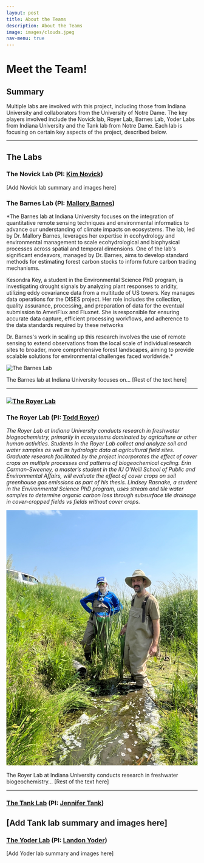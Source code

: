 ```yaml
---
layout: post
title: About the Teams
description: About the Teams
image: images/clouds.jpeg
nav-menu: true
---
```

<head>
  <!-- other head elements -->

  <!-- Link to your main stylesheet -->
  <link rel="stylesheet" href="/files/aboutteams.css">
</head>


# Meet the Team!

## Summary
Multiple labs are involved with this project, including those from Indiana University and collaborators from the University of Notre Dame. The key players involved include the Novick lab, Royer Lab, Barnes Lab, Yoder Labs from Indiana University and the Tank lab from Notre Dame. Each lab is focusing on certain key aspects of the project, described below.

---

## The Labs

### The Novick Lab (PI: [Kim Novick](https://oneill.indiana.edu/faculty-research/directory/profiles/faculty/full-time/novick-kimberly.html))

[Add Novick lab summary and images here]



### The Barnes Lab (PI: [Mallory Barnes](https://oneill.indiana.edu/faculty-research/directory/profiles/faculty/full-time/royer-todd.html))

*The Barnes lab at Indiana University focuses on the integration of quantitative remote sensing techniques and environmental informatics to advance our understanding of climate impacts on ecosystems. The lab, led by Dr. Mallory Barnes, leverages her expertise in ecohydrology and environmental management to scale ecohydrological and biophysical processes across spatial and temporal dimensions. One of the lab's significant endeavors, managed by Dr. Barnes, aims to develop standard methods for estimating forest carbon stocks to inform future carbon trading mechanisms.

Kesondra Key, a student in the Environmental Science PhD program, is investigating drought signals by analyzing plant responses to aridity, utilizing eddy covariance data from a multitude of US towers. Key manages data operations for the DISES project. Her role includes the collection, quality assurance, processing, and preparation of data for the eventual submission to AmeriFlux and Fluxnet. She is responsible for ensuring accurate data capture, efficient processing workflows, and adherence to the data standards required by these networks

Dr. Barnes's work in scaling up this research involves the use of remote sensing to extend observations from the local scale of individual research sites to broader, more comprehensive forest landscapes, aiming to provide scalable solutions for environmental challenges faced worldwide.*

<div class="clearfix">
  <img src="/images/barneslab.png" alt="The Barnes Lab" class="img-circle float-left">
  <p>
    The Barnes lab at Indiana University focuses on... [Rest of the text here]
  </p>
</div>

---

### [![The Royer Lab](/images/royer-lab-circle.png)](https://royer.lab.indiana.edu/)
### The Royer Lab (PI: [Todd Royer](https://oneill.indiana.edu/faculty-research/directory/profiles/faculty/full-time/royer-todd.html))
*The Royer Lab at Indiana University conducts research in freshwater biogeochemistry, primarily in ecosystems dominated by agriculture or other human activities. Students in the Royer Lab collect and analyze soil and water samples as well as hydrologic data at agricultural field sites. Graduate research facilitated by the project incorporates the effect of cover crops on multiple processes and patterns of biogeochemical cycling. Erin Carman-Sweeney, a master’s student in the IU O’Neill School of Public and Environmental Affairs, will evaluate the effect of cover crops on soil greenhouse gas emissions as part of his thesis. Lindsey Rasnake, a student in the Environmental Science PhD program, uses stream and tile water samples to determine organic carbon loss through subsurface tile drainage in cover-cropped fields vs fields without cover crops.*


<div class="clearfix">
  <!-- Make sure to correct the link if the previous was incorrect and meant to be Barnes instead -->
  <img src="/images/royer.jpg" alt="Lucy Bailey and Erin Carman-Sweeney conducting field sampling" class="img-circle float-left">
  <p>
    The Royer Lab at Indiana University conducts research in freshwater biogeochemistry... [Rest of the text here]
  </p>
</div>

---

### [The Tank Lab](https://tanklab.weebly.com/) (PI: [Jennifer Tank](https://reilly.nd.edu/people/jennifer-tank/))
[Add Tank lab summary and images here]
---

### [The Yoder Lab](https://yoder.lab.indiana.edu/index.html) (PI: [Landon Yoder](https://oneill.indiana.edu/faculty-research/directory/profiles/faculty/full-time/yoder-landon.html))
[Add Yoder lab summary and images here]
